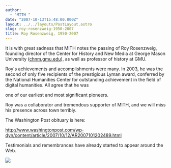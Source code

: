 ```yaml
---
author:
  - "MITH "
date: "2007-10-13T15:48:00.000Z"
layout: ../../layouts/PostLayout.astro
slug: roy-rosenzweig-1950-2007
title: Roy Rosenzweig, 1950-2007
---
```


It is with great sadness that MITH notes the passing of Roy Rosenzweig, founding director of the Center for History and New Media at George Mason University ([chnm.gmu.edu](http://chnm.gmu.edu/)), as well as professor of history at GMU.

Roy's achievements and accomplishments were many. In 2003, he was the second of only five recipients of the prestigious Lyman award, conferred by the National Humanities Center for outstanding achievement in the field of digital humanities. All agree that he was

one of our earliest and most significant pioneers.

Roy was a collaborator and tremendous supporter of MITH, and we will miss his presence across town terribly.

The Washington Post obituary is here:

<http://www.washingtonpost.com/wp-dyn/content/article/2007/10/12/AR2007101202489.html>

Testimonials and remembrances have already started to appear around the Web.

![](http://gazette.gmu.e/assets/images/rosenzweig2.jpg)
